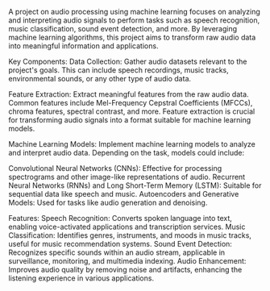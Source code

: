 A project on audio processing using machine learning focuses on analyzing and interpreting audio signals to perform tasks such as speech recognition, music classification, sound event detection, and more. By leveraging machine learning algorithms, this project aims to transform raw audio data into meaningful information and applications.

Key Components:
Data Collection: Gather audio datasets relevant to the project's goals. This can include speech recordings, music tracks, environmental sounds, or any other type of audio data.

Feature Extraction: Extract meaningful features from the raw audio data. Common features include Mel-Frequency Cepstral Coefficients (MFCCs), chroma features, spectral contrast, and more. Feature extraction is crucial for transforming audio signals into a format suitable for machine learning models.

Machine Learning Models: Implement machine learning models to analyze and interpret audio data. Depending on the task, models could include:

Convolutional Neural Networks (CNNs): Effective for processing spectrograms and other image-like representations of audio.
Recurrent Neural Networks (RNNs) and Long Short-Term Memory (LSTM): Suitable for sequential data like speech and music.
Autoencoders and Generative Models: Used for tasks like audio generation and denoising.

Features:
Speech Recognition: Converts spoken language into text, enabling voice-activated applications and transcription services.
Music Classification: Identifies genres, instruments, and moods in music tracks, useful for music recommendation systems.
Sound Event Detection: Recognizes specific sounds within an audio stream, applicable in surveillance, monitoring, and multimedia indexing.
Audio Enhancement: Improves audio quality by removing noise and artifacts, enhancing the listening experience in various applications.
